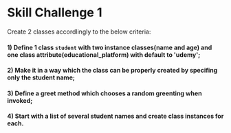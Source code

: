 # Skill Challenge 1 

Create 2 classes accordlingly to the below criteria:

#### 1) Define 1 class ``student`` with two instance classes(name and age) and one class attribute(educational_platform) with default to 'udemy';

#### 2) Make it in a way which the class can be properly created by specifing only the student name;

#### 3) Define a greet method which chooses a random greenting when invoked;

#### 4) Start with a list of several student names and create class instances for each.